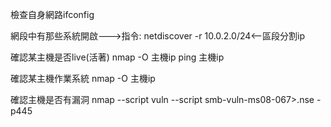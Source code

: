檢查自身網路ifconfig

網段中有那些系統開啟--->指令: netdiscover -r 10.0.2.0/24<--區段分割ip

確認某主機是否live(活著) nmap -O 主機ip
                        ping 主機ip

確認某主機作業系統 nmap -O 主機ip

確認主機是否有漏洞 nmap --script vuln 
                      --script smb-vuln-ms08-067>.nse -p445
